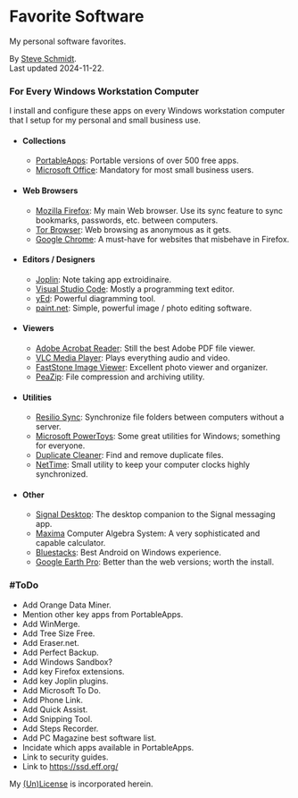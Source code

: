 
# Favorite Software
My personal software favorites.

By [Steve Schmidt](mailto:steve@czmyt.com).<br />
Last updated 2024-11-22.

### For Every Windows Workstation Computer

I install and configure these apps on every Windows workstation computer that I setup for my personal and small business use.

- #### Collections
    - [PortableApps](https://portableapps.com/): Portable versions of over 500 free apps.
    - [Microsoft Office](https://www.microsoft.com/en-us/microsoft-365/): Mandatory for most small business users.
- #### Web Browsers
    - [Mozilla Firefox](https://www.mozilla.org/en-US/firefox/new/): My main Web browser. Use its sync feature to sync bookmarks, passwords, etc. between computers.
    - [Tor Browser](https://www.torproject.org/download/): Web browsing as anonymous as it gets.
    - [Google Chrome](https://www.google.com/chrome/index.html): A must-have for websites that misbehave in Firefox.
- #### Editors / Designers
    - [Joplin](https://joplinapp.org/): Note taking app extroidinaire.
    - [Visual Studio Code](https://code.visualstudio.com/): Mostly a programming text editor.
    - [yEd](https://www.yworks.com/products/yed): Powerful diagramming tool.
    - [paint.net](https://getpaint.net/): Simple, powerful image / photo editing software.
- #### Viewers
    - [Adobe Acrobat Reader](https://get.adobe.com/reader/): Still the best Adobe PDF file viewer.
    - [VLC Media Player](https://www.videolan.org/vlc/): Plays everything audio and video.
    - [FastStone Image Viewer](https://www.faststone.org/): Excellent photo viewer and organizer.
    - [PeaZip](https://peazip.github.io/): File compression and archiving utility.
- #### Utilities
    - [Resilio Sync](https://www.resilio.com/sync/): Synchronize file folders between computers without a server.
    - [Microsoft PowerToys](https://learn.microsoft.com/en-us/windows/powertoys/): Some great utilities for Windows; something for everyone.
    - [Duplicate Cleaner](https://www.digitalvolcano.co.uk/dcdownload_versions.html): Find and remove duplicate files.
    - [NetTime](https://timesynctool.com/): Small utility to keep your computer clocks highly synchronized.
- #### Other
    - [Signal Desktop](https://signal.org/download/): The desktop companion to the Signal messaging app.
    - [Maxima](https://maxima.sourceforge.io/) Computer Algebra System: A very sophisticated and capable calculator.
    - [Bluestacks](https://www.bluestacks.com/): Best Android on Windows experience.
    - [Google Earth Pro](https://www.google.com/earth/about/versions/): Better than the web versions; worth the install.

### #ToDo

- Add Orange Data Miner.
- Mention other key apps from PortableApps.
- Add WinMerge.
- Add Tree Size Free.
- Add Eraser.net.
- Add Perfect Backup.
- Add Windows Sandbox?
- Add key Firefox extensions.
- Add key Joplin plugins.
- Add Microsoft To Do.
- Add Phone Link.
- Add Quick Assist.
- Add Snipping Tool.
- Add Steps Recorder.
- Add PC Magazine best software list.
- Incidate which apps available in PortableApps.
- Link to security guides.
- Link to https://ssd.eff.org/

My [(Un)License](UNLICENSE.md) is incorporated herein.
